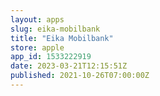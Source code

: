 ```yaml
---
layout: apps
slug: eika-mobilbank
title: "Eika Mobilbank"
store: apple
app_id: 1533222919
date: 2023-03-21T12:15:51Z
published: 2021-10-26T07:00:00Z
---
```

